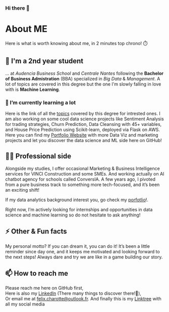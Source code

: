### Hi there 👋

# About ME
Here is what is worth knowing about me, in 2 minutes top chrono! ⏱️

## 🔭 I'm a 2nd year student
... at _Audencia Business School_ and _Centrale Nantes_ following the **Bachelor of Business Admistration** (BBA) specialized in _Big Data_ & _Management_. A lot of topics are covered in this degree but the one I'm slowly falling in love with is **Machine Learning**.

### 🌱 I’m currently learning a lot
Here is the link of all the [topics](https://www.ec-nantes.fr/study/undergraduate/bba-data-ai-management-1?l=1) covered by this degree for intrested ones. I am also working on some cool data science projects like Sentiment Analysis for trading strategies, Churn Prediction, Data Cleansing with 45+ variables, and House Price Prediction using Scikit-learn, deployed via Flask on AWS. Here you can find my [Portfolio Website](https://charottefelix.wixsite.com/maker) with more Data Viz and marketing projects and let you discover the data science and ML side here on GitHub!

## 🧑‍💻 Professional side
Alongside my studies, I offer occasional Marketing & Business Intelligence services for VINCI Construction and some SMEs. And working actually on AI chatbot agency for schools called ConversIA. A few years ago, I pivoted from a pure business track to something more tech-focused, and it’s been an exciting shift!

If my data analytics background interest you, go check my [porfotlio](https://linktr.ee/felixcharotte)!.

Right now, I’m actively looking for internships and opportunities in data science and machine learning so do not hesitate to ask anything!

## ⚡ Other & Fun facts
My personal motto? If you can dream it, you can do it! It’s been a little reminder since day one, and it keeps me motivated and looking forward to the next steps!
Always dare and try we are like in a game building our story. 

## 📫 How to reach me
Please reach me here on GitHub first,  
Here is also my [LinkedIn](https://www.linkedin.com/in/felix-charotte/) (There many things to discover there!👀),  
Or email me at felix.charotte@outlook.fr.
And finally this is my [Linktree](https://linktr.ee/felixcharotte) with all my social media
<!-- -->


<!--
**FelixCharotte/FelixCharotte** is a ✨ _special_ ✨ repository because its `README.md` (this file) appears on your GitHub profile.

Here are some ideas to get you started:

- 🔭 I’m currently working on ...
- 🌱 I’m currently learning ...
- 👯 I’m looking to collaborate on ...
- 🤔 I’m looking for help with ...
- 💬 Ask me about ...
- 📫 How to reach me: ...
- 😄 Pronouns: ...
- ⚡ Fun fact: ...
-->
